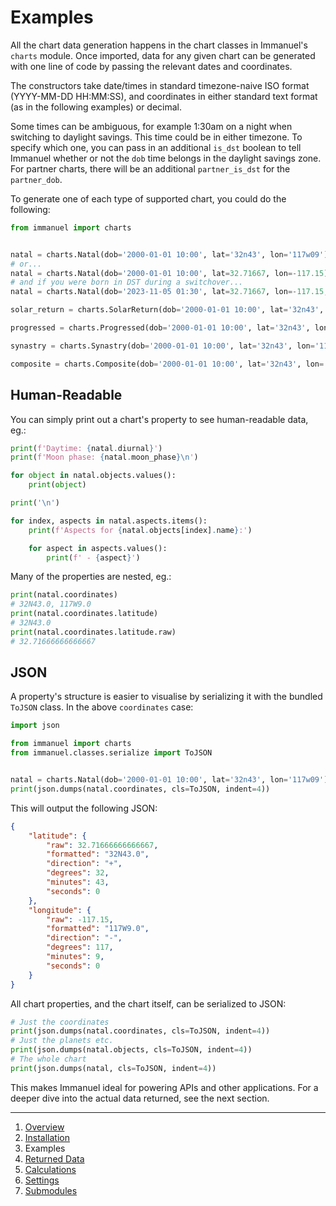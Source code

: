 # Examples

All the chart data generation happens in the chart classes in Immanuel's `charts` module. Once imported, data for any given chart can be generated with one line of code by passing the relevant dates and coordinates.

The constructors take date/times in standard timezone-naive ISO format (YYYY-MM-DD HH:MM:SS), and coordinates in either standard text format (as in the following examples) or decimal.

Some times can be ambiguous, for example 1:30am on a night when switching to daylight savings. This time could be in either timezone. To specify which one, you can pass in an additional `is_dst` boolean to tell Immanuel whether or not the `dob` time belongs in the daylight savings zone. For partner charts, there will be an additional `partner_is_dst` for the `partner_dob`.

To generate one of each type of supported chart, you could do the following:

```python
from immanuel import charts


natal = charts.Natal(dob='2000-01-01 10:00', lat='32n43', lon='117w09')
# or...
natal = charts.Natal(dob='2000-01-01 10:00', lat=32.71667, lon=-117.15)
# and if you were born in DST during a switchover...
natal = charts.Natal(dob='2023-11-05 01:30', lat=32.71667, lon=-117.15, is_dst=True)

solar_return = charts.SolarReturn(dob='2000-01-01 10:00', lat='32n43', lon='117w09', year=2025)

progressed = charts.Progressed(dob='2000-01-01 10:00', lat='32n43', lon='117w09', pdt='2025-06-20 17:00')

synastry = charts.Synastry(dob='2000-01-01 10:00', lat='32n43', lon='117w09', partner_dob='2001-02-03 15:45', partner_lat='38n35', partner_lon='121w30')

composite = charts.Composite(dob='2000-01-01 10:00', lat='32n43', lon='117w09', partner_dob='2001-02-03 15:45', partner_lat='38n35', partner_lon='121w30')
```

## Human-Readable

You can simply print out a chart's property to see human-readable data, eg.:

```python
print(f'Daytime: {natal.diurnal}')
print(f'Moon phase: {natal.moon_phase}\n')

for object in natal.objects.values():
    print(object)

print('\n')

for index, aspects in natal.aspects.items():
    print(f'Aspects for {natal.objects[index].name}:')

    for aspect in aspects.values():
        print(f' - {aspect}')
```

Many of the properties are nested, eg.:

```python
print(natal.coordinates)
# 32N43.0, 117W9.0
print(natal.coordinates.latitude)
# 32N43.0
print(natal.coordinates.latitude.raw)
# 32.71666666666667
```

## JSON

A property's structure is easier to visualise by serializing it with the bundled `ToJSON` class. In the above `coordinates` case:

```python
import json

from immanuel import charts
from immanuel.classes.serialize import ToJSON


natal = charts.Natal(dob='2000-01-01 10:00', lat='32n43', lon='117w09')
print(json.dumps(natal.coordinates, cls=ToJSON, indent=4))
```

This will output the following JSON:

```json
{
    "latitude": {
        "raw": 32.71666666666667,
        "formatted": "32N43.0",
        "direction": "+",
        "degrees": 32,
        "minutes": 43,
        "seconds": 0
    },
    "longitude": {
        "raw": -117.15,
        "formatted": "117W9.0",
        "direction": "-",
        "degrees": 117,
        "minutes": 9,
        "seconds": 0
    }
}
```

All chart properties, and the chart itself, can be serialized to JSON:

```python
# Just the coordinates
print(json.dumps(natal.coordinates, cls=ToJSON, indent=4))
# Just the planets etc.
print(json.dumps(natal.objects, cls=ToJSON, indent=4))
# The whole chart
print(json.dumps(natal, cls=ToJSON, indent=4))
```

This makes Immanuel ideal for powering APIs and other applications. For a deeper dive into the actual data returned, see the next section.

---

1. [Overview](1-overview.md)
2. [Installation](2-installation.md)
3. Examples
4. [Returned Data](4-data.md)
5. [Calculations](5-calculations.md)
6. [Settings](6-settings.md)
7. [Submodules](7-submodules.md)

